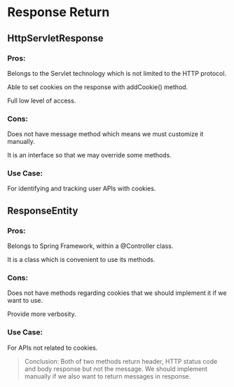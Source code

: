 # Response Return

## HttpServletResponse


### Pros:

Belongs to the Servlet technology which is not limited to the HTTP protocol.

Able to set cookies on the response with addCookie() method.

Full low level of access. 

### Cons:

Does not have message method which means we must customize it manually.

It is an interface so that we may override some methods.


### Use Case:

For identifying and tracking user APIs with cookies.


## ResponseEntity

### Pros:

Belongs to Spring Framework, within a @Controller class.</p>

It is a class which is convenient to use its methods.


### Cons:

Does not have methods regarding cookies that we should implement it if we want to use.

Provide more verbosity.

### Use Case:

For APIs not related to cookies.

> Conclusion: Both of two methods return header, HTTP status code and body response but not the message. 
We should implement manually if we also want to return messages in response.